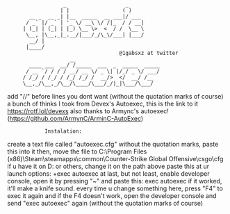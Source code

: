 		              _                   _     
		             | |                 ( )    
		   __ _  __ _| |__  _____  __ ___|/ ___ 
		  / _` |/ _` | '_ \/ __\ \/ /|_  / / __|
		 | (_| | (_| | |_) \__ \>  <  / /  \__ \
		  \__, |\__,_|_.__/|___/_/\_\/___| |___/
		   __/ |                                
		  |____/                                 
		                              	@1gabsxz at twitter
		                __                           
		   ____ ___  __/ /_____  ___  _  _____  _____
		  / __ `/ / / / __/ __ \/ _ \| |/_/ _ \/ ___/
		 / /_/ / /_/ / /_/ /_/ /  __/>  </  __/ /__  
		 \__,_/\__,_/\__/\____/\___/_/|_|\___/\___/  



 add "//" before lines you dont want (without the quotation marks of course)
 a bunch of thinks I took from Devex's Autoexec, this is the link to it https://rotf.lol/devexs 
 also thanks to Armync's autoexec! (https://github.com/ArmynC/ArminC-AutoExec)

				Instalation:
 create a text file called "autoexec.cfg" without the quotation marks, paste this into it
 then, move the file to C:\Program Files (x86)\Steam\steamapps\common\Counter-Strike Global Offensive\csgo\cfg
 if u have it on D: or others, change it on the path above
 paste this at ur launch options: +exec autoexec
 at last, but not least, enable developer console, open it by pressing "~" and paste this: exec autoexec
 if it worked, it'll make a knife sound.
 every time u change something here, press "F4" to exec it again
 and if the F4 doesn't work, open the developer console and send  "exec autoexec" again (without the quotation marks of course)

